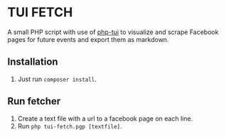 # TUI FETCH

A small PHP script with use of [php-tui](https://github.com/php-tui/php-tui) to visualize and scrape Facebook pages for future events and export them as markdown.

## Installation

1. Just run `composer install`.

## Run fetcher

1. Create a text file with a url to a facebook page on each line.
2. Run `php tui-fetch.pgp [textfile]`.
